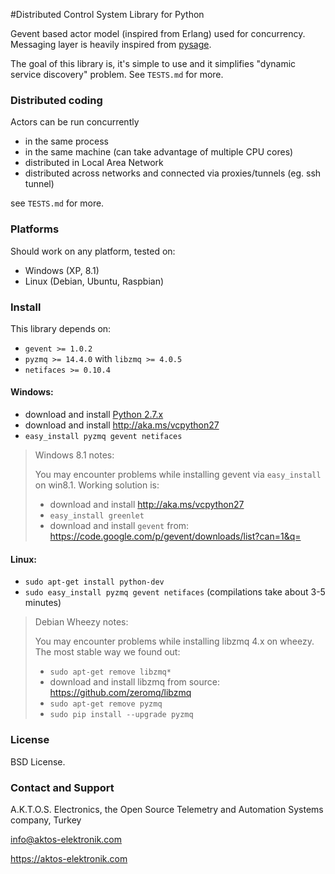 #Distributed Control System Library for Python

Gevent based actor model (inspired from Erlang) used for concurrency. Messaging layer is heavily inspired from [pysage](https://github.com/realtime-system/pysage).  

The goal of this library is, it's simple to use and it simplifies "dynamic service discovery" problem. See `TESTS.md` for more.


### Distributed coding

Actors can be run concurrently

* in the same process
* in the same machine (can take advantage of multiple CPU cores)
* distributed in Local Area Network
* distributed across networks and connected via proxies/tunnels (eg. ssh tunnel)

see `TESTS.md` for more.

### Platforms

Should work on any platform, tested on:

* Windows (XP, 8.1)
* Linux (Debian, Ubuntu, Raspbian)

### Install 

This library depends on: 

* `gevent >= 1.0.2`
* `pyzmq >= 14.4.0` with `libzmq >= 4.0.5` 
* `netifaces >= 0.10.4`


#### Windows: 

* download and install [Python 2.7.x](https://www.python.org/downloads/release/python-279/)
* download and install http://aka.ms/vcpython27
* `easy_install pyzmq gevent netifaces`

>Windows 8.1 notes:
>
>You may encounter problems while installing gevent via `easy_install` on win8.1. Working solution is:
>
>* download and install http://aka.ms/vcpython27
>* `easy_install greenlet`
>* download and install `gevent` from: https://code.google.com/p/gevent/downloads/list?can=1&q=

#### Linux:

* `sudo apt-get install python-dev`
* `sudo easy_install pyzmq gevent netifaces` (compilations take about 3-5 minutes)

>Debian Wheezy notes:
>
>You may encounter problems while installing libzmq 4.x on wheezy. The most stable way we found out:
>
>* `sudo apt-get remove libzmq*`
>* download and install libzmq from source: https://github.com/zeromq/libzmq
>* `sudo apt-get remove pyzmq`
>* `sudo pip install --upgrade pyzmq`

### License

BSD License. 

### Contact and Support

A.K.T.O.S. Electronics, the Open Source Telemetry and Automation Systems company, Turkey

info@aktos-elektronik.com

https://aktos-elektronik.com
